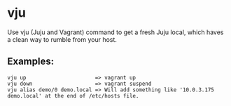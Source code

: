 # vju
Use vju (Juju and Vagrant) command to get a fresh Juju local, which haves a clean way to rumble from your host.

## Examples:
```
vju up                      => vagrant up
vju down                    => vagrant suspend
vju alias demo/0 demo.local => Will add something like '10.0.3.175  demo.local' at the end of /etc/hosts file.
```
